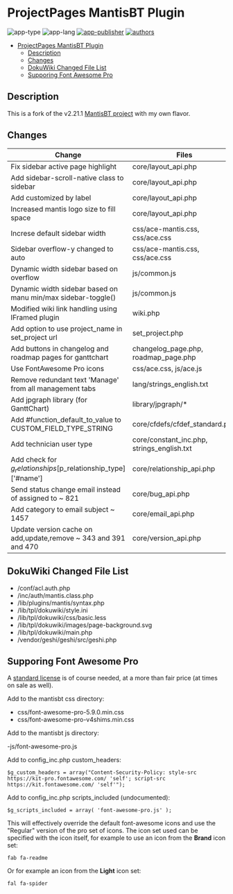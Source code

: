 # ProjectPages MantisBT Plugin

![app-type](https://img.shields.io/badge/category-mantisbt-blue.svg)
![app-lang](https://img.shields.io/badge/language-php-blue.svg)
[![app-publisher](https://img.shields.io/badge/%20%20%F0%9F%93%A6%F0%9F%9A%80-app--publisher-e10000.svg)](https://github.com/spmeesseman/app-publisher)
[![authors](https://img.shields.io/badge/authors-scott%20meesseman-6F02B5.svg?logo=visual%20studio%20code)](https://github.com/spmeesseman)

- [ProjectPages MantisBT Plugin](#projectpages-mantisbt-plugin)
  - [Description](#description)
  - [Changes](#changes)
  - [DokuWiki Changed File List](#dokuwiki-changed-file-list)
  - [Supporing Font Awesome Pro](#supporing-font-awesome-pro)

## Description

This is a fork of the v2.21.1 [MantisBT project](https://github.com/mantisbt/mantisbt) with my own flavor.

## Changes

|Change|Files|
|---|---|
|Fix sidebar active page highlight|core/layout_api.php|
|Add sidebar-scroll-native class to sidebar|core/layout_api.php|
|Add customized by label|core/layout_api.php|
|Increased mantis logo size to fill space|core/layout_api.php|
|Increse default sidebar width|css/ace-mantis.css, css/ace.css|
|Sidebar overflow-y changed to auto|css/ace-mantis.css, css/ace.css|
|Dynamic width sidebar based on overflow|js/common.js|
|Dynamic width sidebar based on manu min/max sidebar-toggle()|js/common.js|
|Modified wiki link handling using IFramed plugin|wiki.php|
|Add option to use project_name in set_project url|set_project.php|
|Add buttons in changelog and roadmap pages for ganttchart|changelog_page.php, roadmap_page.php|
|Use FontAwesome Pro icons|css/ace.css, js/ace.js|
|Remove redundant text 'Manage' from all management tabs|lang/strings_english.txt|
|Add jpgraph library (for GanttChart)|library/jpgraph/*|
|Add #function_default_to_value to CUSTOM_FIELD_TYPE_STRING|core/cfdefs/cfdef_standard.php|
|Add technician user type|core/constant_inc.php, strings_english.txt|
|Add check for $g_relationships[$p_relationship_type]['#name']|core/relationship_api.php|
|Send status change email instead of assigned to ~ 821|core/bug_api.php|
|Add category to email subject ~ 1457|core/email_api.php|
|Update version cache on add,update,remove ~ 343 and 391 and 470|core/version_api.php|

## DokuWiki Changed File List

- /conf/acl.auth.php
- /inc/auth/mantis.class.php
- /lib/plugins/mantis/syntax.php
- /lib/tpl/dokuwiki/style.ini
- /lib/tpl/dokuwiki/css/basic.less
- /lib/tpl/dokuwiki/images/page-background.svg
- /lib/tpl/dokuwiki/main.php
- /vendor/geshi/geshi/src/geshi.php

## Supporing Font Awesome Pro

A [standard license](https://fontawesome.com/plans/standard) is of course needed, at a more than fair price (at times on sale as well).  

Add to the mantisbt css directory:

- css/font-awesome-pro-5.9.0.min.css
- css/font-awesome-pro-v4shims.min.css

Add to the mantisbt js directory:

-js/font-awesome-pro.js

Add to config_inc.php custom_headers:

    $g_custom_headers = array("Content-Security-Policy: style-src https://kit-pro.fontawesome.com/ 'self'; script-src https://kit.fontawesome.com/ 'self'");

Add to config_inc.php scripts_included (undocumented):

    $g_scripts_included = array( 'font-awesome-pro.js' );

This will effectively override the default font-awesome icons and use the "Regular" version of the pro set of icons.  The icon set used can be specified with the icon itself, for example to use an icon from the **Brand** icon set:

    fab fa-readme

Or for example an icon from the **Light** icon set:

    fal fa-spider
